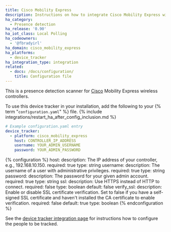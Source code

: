 ```yaml
---
title: Cisco Mobility Express
description: Instructions on how to integrate Cisco Mobility Express wireless controllers into Home Assistant.
ha_category:
  - Presence detection
ha_release: '0.90'
ha_iot_class: Local Polling
ha_codeowners:
  - '@fbradyirl'
ha_domain: cisco_mobility_express
ha_platforms:
  - device_tracker
ha_integration_type: integration
related:
  - docs: /docs/configuration/
    title: Configuration file
---
```


This is a presence detection scanner for [Cisco](https://www.cisco.com) Mobility Express wireless controllers.

To use this device tracker in your installation, add the following to your {% term "`configuration.yaml`" %} file.
{% include integrations/restart_ha_after_config_inclusion.md %}

```yaml
# Example configuration.yaml entry
device_tracker:
  - platform: cisco_mobility_express
    host: CONTROLLER_IP_ADDRESS
    username: YOUR_ADMIN_USERNAME
    password: YOUR_ADMIN_PASSWORD
```

{% configuration %}
host:
  description: The IP address of your controller, e.g., 192.168.10.150.
  required: true
  type: string
username:
  description: The username of a user with administrative privileges.
  required: true
  type: string
password:
  description: The password for your given admin account.
  required: true
  type: string
ssl:
  description: Use HTTPS instead of HTTP to connect.
  required: false
  type: boolean
  default: false
verify_ssl:
  description: Enable or disable SSL certificate verification. Set to false if you have a self-signed SSL certificate and haven't installed the CA certificate to enable verification.
  required: false
  default: true
  type: boolean
{% endconfiguration %}

See the [device tracker integration page](/integrations/device_tracker/) for instructions how to configure the people to be tracked.
